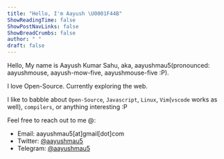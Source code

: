 ```yaml
---
title: "Hello, I'm Aayush \U0001F44B"
ShowReadingTime: false
ShowPostNavLinks: false
ShowBreadCrumbs: false
author: " "
draft: false
---
```


Hello, My name is Aayush Kumar Sahu, aka, aayushmau5(pronounced: aayushmouse, aayush-mow-five, aayushmouse-five :P).

I love Open-Source. Currently exploring the web.

I like to babble about `Open-Source`, `Javascript`, `Linux`, `Vim`(`vscode` works as well), `compilers`, or anything interesting :P

Feel free to reach out to me @:

- Email: aayushmau5[at]gmail[dot]com
- Twitter: [@aayushmau5](https://twitter.com/aayushmau5)
- Telegram: [@aayushmau5](https://t.me/aayushmau5)
